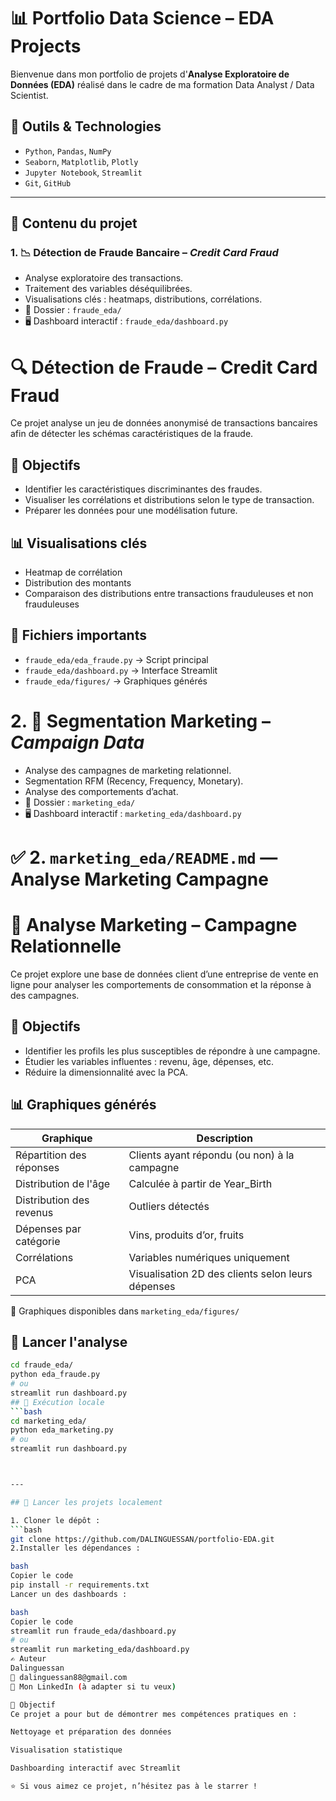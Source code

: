 # 📊 Portfolio Data Science – EDA Projects

Bienvenue dans mon portfolio de projets d'**Analyse Exploratoire de Données (EDA)** réalisé dans le cadre de ma formation Data Analyst / Data Scientist.

## 🧰 Outils & Technologies
- `Python`, `Pandas`, `NumPy`
- `Seaborn`, `Matplotlib`, `Plotly`
- `Jupyter Notebook`, `Streamlit`
- `Git`, `GitHub`

---

## 📁 Contenu du projet

### 1. 📉 Détection de Fraude Bancaire – *Credit Card Fraud*
- Analyse exploratoire des transactions.
- Traitement des variables déséquilibrées.
- Visualisations clés : heatmaps, distributions, corrélations.
- 📁 Dossier : `fraude_eda/`
- 🖥️ Dashboard interactif : `fraude_eda/dashboard.py`

# 🔍 Détection de Fraude – Credit Card Fraud

Ce projet analyse un jeu de données anonymisé de transactions bancaires afin de détecter les schémas caractéristiques de la fraude.

## 📌 Objectifs
- Identifier les caractéristiques discriminantes des fraudes.
- Visualiser les corrélations et distributions selon le type de transaction.
- Préparer les données pour une modélisation future.

## 📊 Visualisations clés
- Heatmap de corrélation
- Distribution des montants
- Comparaison des distributions entre transactions frauduleuses et non frauduleuses

## 📁 Fichiers importants
- `fraude_eda/eda_fraude.py` → Script principal
- `fraude_eda/dashboard.py` → Interface Streamlit
- `fraude_eda/figures/` → Graphiques générés





# 2. 🎯 Segmentation Marketing – *Campaign Data*
- Analyse des campagnes de marketing relationnel.
- Segmentation RFM (Recency, Frequency, Monetary).
- Analyse des comportements d’achat.
- 📁 Dossier : `marketing_eda/`
- 🖥️ Dashboard interactif : `marketing_eda/dashboard.py`






# ✅ 2. `marketing_eda/README.md` — Analyse Marketing Campagne


# 🎯 Analyse Marketing – Campagne Relationnelle

Ce projet explore une base de données client d’une entreprise de vente en ligne pour analyser les comportements de consommation et la réponse à des campagnes.

## 📌 Objectifs
- Identifier les profils les plus susceptibles de répondre à une campagne.
- Étudier les variables influentes : revenu, âge, dépenses, etc.
- Réduire la dimensionnalité avec la PCA.

## 📊 Graphiques générés
| Graphique | Description |
|----------|-------------|
| Répartition des réponses | Clients ayant répondu (ou non) à la campagne |
| Distribution de l'âge | Calculée à partir de Year_Birth |
| Distribution des revenus | Outliers détectés |
| Dépenses par catégorie | Vins, produits d’or, fruits |
| Corrélations | Variables numériques uniquement |
| PCA | Visualisation 2D des clients selon leurs dépenses |

📁 Graphiques disponibles dans `marketing_eda/figures/`
## 🚀 Lancer l'analyse
```bash
cd fraude_eda/
python eda_fraude.py
# ou
streamlit run dashboard.py
## 🚀 Exécution locale
```bash
cd marketing_eda/
python eda_marketing.py
# ou
streamlit run dashboard.py



---

## 🚀 Lancer les projets localement

1. Cloner le dépôt :
```bash
git clone https://github.com/DALINGUESSAN/portfolio-EDA.git
2.Installer les dépendances :

bash
Copier le code
pip install -r requirements.txt
Lancer un des dashboards :

bash
Copier le code
streamlit run fraude_eda/dashboard.py
# ou
streamlit run marketing_eda/dashboard.py
✍️ Auteur
Dalinguessan
📧 dalinguessan88@gmail.com
🔗 Mon LinkedIn (à adapter si tu veux)

📌 Objectif
Ce projet a pour but de démontrer mes compétences pratiques en :

Nettoyage et préparation des données

Visualisation statistique

Dashboarding interactif avec Streamlit

⭐ Si vous aimez ce projet, n’hésitez pas à le starrer !
